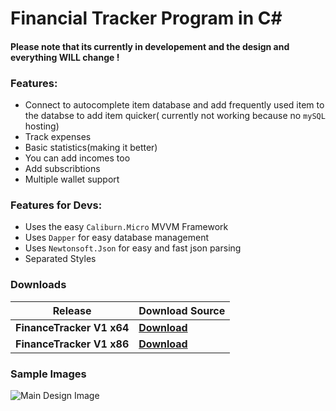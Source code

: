 # Financial Tracker Program in C#

#### Please note that its currently in developement and the design and everything **WILL** change !

### **Features:**

- Connect to autocomplete item database and add frequently used item to the databse to add item quicker( currently not working because no `mySQL` hosting)
- Track expenses
- Basic statistics(making it better)
- You can add incomes too
- Add subscribtions
- Multiple wallet support

### **Features for Devs:**

- Uses the easy `Caliburn.Micro` MVVM Framework
- Uses `Dapper` for easy database management
- Uses `Newtonsoft.Json` for easy and fast json parsing
- Separated Styles

### **Downloads**

Release | Download Source
--------|--------
**FinanceTracker V1 x64** | [**Download**](https://drive.google.com/file/d/1yDz17rvBM1wS1XUC3qMFOJ1EHyUe9PwS/view?usp=sharing)
**FinanceTracker V1 x86** | [**Download**](https://drive.google.com/file/d/1aSZwu2laASkXG5py3Dw6QHmw9C1bdH7Y/view?usp=sharing)

### **Sample Images**

![Main Design Image](https://image.ibb.co/hrOCew/Screenshot1.png)



